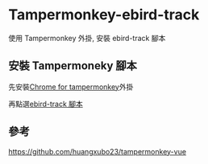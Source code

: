 # Tampermonkey-ebird-track

使用 Tampermonkey 外掛, 安裝 ebird-track 腳本

## 安裝 Tampermoneky 腳本

先安裝[Chrome for tampermonkey](https://chrome.google.com/webstore/detail/tampermonkey/dhdgffkkebhmkfjojejmpbldmpobfkfo?hl=zh-TW)外掛

再點選[ebird-track 腳本](https://github.com/KennyChou/tampermonkey-ebird-track/raw/main/dist/ebird-track.user.js)

## 參考

https://github.com/huangxubo23/tampermonkey-vue
